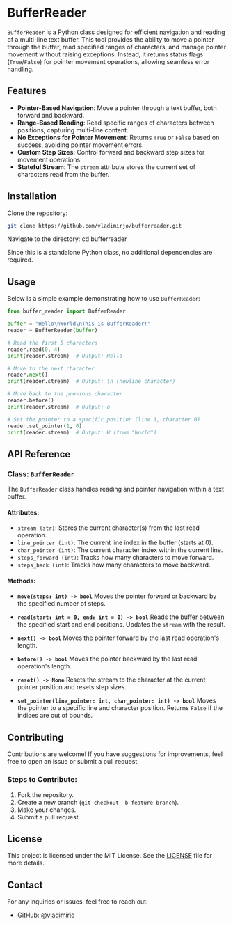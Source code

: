 # BufferReader

`BufferReader` is a Python class designed for efficient navigation and reading of a multi-line text buffer. This tool provides the ability to move a pointer through the buffer, read specified ranges of characters, and manage pointer movement without raising exceptions. Instead, it returns status flags (`True`/`False`) for pointer movement operations, allowing seamless error handling.

## Features

-   **Pointer-Based Navigation**: Move a pointer through a text buffer, both forward and backward.
-   **Range-Based Reading**: Read specific ranges of characters between positions, capturing multi-line content.
-   **No Exceptions for Pointer Movement**: Returns `True` or `False` based on success, avoiding pointer movement errors.
-   **Custom Step Sizes**: Control forward and backward step sizes for movement operations.
-   **Stateful Stream**: The `stream` attribute stores the current set of characters read from the buffer.

## Installation

Clone the repository:

```bash
git clone https://github.com/vladimirjo/bufferreader.git
```

Navigate to the directory:
cd bufferreader

Since this is a standalone Python class, no additional dependencies are required.

## Usage

Below is a simple example demonstrating how to use `BufferReader`:

```python
from buffer_reader import BufferReader

buffer = "Hello\nWorld\nThis is BufferReader!"
reader = BufferReader(buffer)

# Read the first 5 characters
reader.read(0, 4)
print(reader.stream)  # Output: Hello

# Move to the next character
reader.next()
print(reader.stream)  # Output: \n (newline character)

# Move back to the previous character
reader.before()
print(reader.stream)  # Output: o

# Set the pointer to a specific position (line 1, character 0)
reader.set_pointer(1, 0)
print(reader.stream)  # Output: W (from "World")
```

## API Reference

### Class: `BufferReader`

The `BufferReader` class handles reading and pointer navigation within a text buffer.

#### Attributes:

-   `stream (str)`: Stores the current character(s) from the last read operation.
-   `line_pointer (int)`: The current line index in the buffer (starts at 0).
-   `char_pointer (int)`: The current character index within the current line.
-   `steps_forward (int)`: Tracks how many characters to move forward.
-   `steps_back (int)`: Tracks how many characters to move backward.

#### Methods:

-   **`move(steps: int) -> bool`**
    Moves the pointer forward or backward by the specified number of steps.

-   **`read(start: int = 0, end: int = 0) -> bool`**
    Reads the buffer between the specified start and end positions. Updates the `stream` with the result.

-   **`next() -> bool`**
    Moves the pointer forward by the last read operation's length.

-   **`before() -> bool`**
    Moves the pointer backward by the last read operation's length.

-   **`reset() -> None`**
    Resets the stream to the character at the current pointer position and resets step sizes.

-   **`set_pointer(line_pointer: int, char_pointer: int) -> bool`**
    Moves the pointer to a specific line and character position. Returns `False` if the indices are out of bounds.

## Contributing

Contributions are welcome! If you have suggestions for improvements, feel free to open an issue or submit a pull request.

### Steps to Contribute:

1. Fork the repository.
2. Create a new branch (`git checkout -b feature-branch`).
3. Make your changes.
4. Submit a pull request.

## License

This project is licensed under the MIT License. See the [LICENSE](LICENSE) file for more details.

## Contact

For any inquiries or issues, feel free to reach out:

-   GitHub: [@vladimirjo](https://github.com/vladimirjo)
